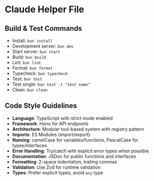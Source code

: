 # Claude Helper File

## Build & Test Commands
- Install: `bun install`
- Development server: `bun dev`
- Start server: `bun start`
- Build: `bun build`
- Lint: `bun lint`
- Format: `bun format`
- Typecheck: `bun typecheck`
- Test: `bun test`
- Test single: `bun test -t "test name"`
- Clean: `bun clean`

## Code Style Guidelines
- **Language**: TypeScript with strict mode enabled
- **Framework**: Hono for API endpoints
- **Architecture**: Modular tool-based system with registry pattern
- **Imports**: ES Modules (import/export)
- **Naming**: camelCase for variables/functions, PascalCase for types/interfaces
- **Error Handling**: Try/catch with explicit error types when possible
- **Documentation**: JSDoc for public functions and interfaces
- **Formatting**: 2-space indentation, trailing commas
- **Validation**: Use Zod for runtime validation
- **Types**: Prefer explicit types, avoid `any` type